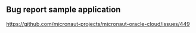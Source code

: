 ## Bug report sample application 


https://github.com/micronaut-projects/micronaut-oracle-cloud/issues/449


